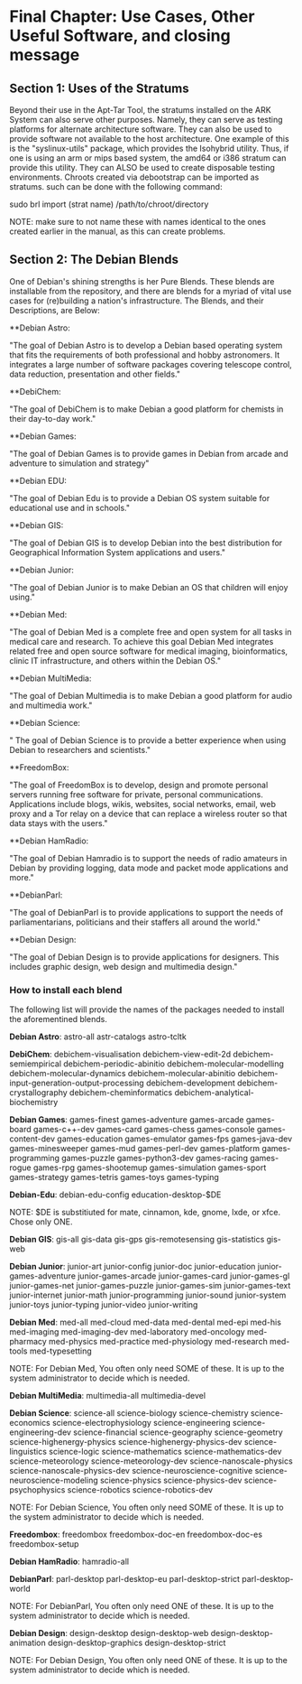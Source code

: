 # **Final Chapter: Use Cases, Other Useful Software, and closing message**
## Section 1: Uses of the Stratums
Beyond their use in the Apt-Tar Tool, the stratums installed on the ARK System can also serve other purposes. Namely, they can serve as testing platforms for alternate architecture software. They can also be used to provide software not available to the host architecture. One example of this is the "syslinux-utils" package, which provides the Isohybrid utility. Thus, if one is using an arm or mips based system, the amd64 or i386 stratum can provide this utility. They can ALSO be used to create disposable testing environments. Chroots created via debootstrap can be imported as stratums. such can be done with the following command: 

sudo brl import (strat name) /path/to/chroot/directory


NOTE: make sure to not name these with names identical to the ones created earlier in the manual, as this can create problems. 

## Section 2: The Debian Blends
One of Debian's shining strengths is her Pure Blends. These blends are installable from the repository, and there are blends for a myriad of vital use cases for (re)building a nation's infrastructure. The Blends, and their Descriptions, are Below: 

**Debian Astro: 

"The goal of Debian Astro is to develop a Debian based operating system that fits the requirements of both professional and hobby astronomers. It integrates a large number of software packages covering telescope control, data reduction, presentation and other fields."

**DebiChem: 

"The goal of DebiChem is to make Debian a good platform for chemists in their day-to-day work."

**Debian Games: 

"The goal of Debian Games is to provide games in Debian from arcade and adventure to simulation and strategy"

**Debian EDU: 

"The goal of Debian Edu is to provide a Debian OS system suitable for educational use and in schools." 

**Debian GIS: 

"The goal of Debian GIS is to develop Debian into the best distribution for Geographical Information System applications and users."

**Debian Junior: 

"The goal of Debian Junior is to make Debian an OS that children will enjoy using."

**Debian Med: 

"The goal of Debian Med is a complete free and open system for all tasks in medical care and research. To achieve this goal Debian Med integrates related free and open source software for medical imaging, bioinformatics, clinic IT infrastructure, and others within the Debian OS."

**Debian MultiMedia: 

"The goal of Debian Multimedia is to make Debian a good platform for audio and multimedia work."

**Debian Science: 

" The goal of Debian Science is to provide a better experience when using Debian to researchers and scientists."

**FreedomBox: 

"The goal of FreedomBox is to develop, design and promote personal servers running free software for private, personal communications. Applications include blogs, wikis, websites, social networks, email, web proxy and a Tor relay on a device that can replace a wireless router so that data stays with the users."

**Debian HamRadio:

"The goal of Debian Hamradio is to support the needs of radio amateurs in Debian by providing logging, data mode and packet mode applications and more."

**DebianParl: 

"The goal of DebianParl is to provide applications to support the needs of parliamentarians, politicians and their staffers all around the world."

**Debian Design: 

"The goal of Debian Design is to provide applications for designers. This includes graphic design, web design and multimedia design."



### How to install each blend
The following list will provide the names of the packages needed to install the aforementined blends. 

**Debian Astro**: astro-all astr-catalogs astro-tcltk

**DebiChem**:  debichem-visualisation debichem-view-edit-2d debichem-semiempirical debichem-periodic-abinitio debichem-molecular-modelling debichem-molecular-dynamics debichem-molecular-abinitio debichem-input-generation-output-processing debichem-development debichem-crystallography debichem-cheminformatics debichem-analytical-biochemistry

**Debian Games**: games-finest games-adventure games-arcade games-board games-c++-dev games-card games-chess games-console games-content-dev games-education games-emulator games-fps games-java-dev games-minesweeper games-mud games-perl-dev games-platform games-programming games-puzzle games-python3-dev games-racing games-rogue games-rpg games-shootemup games-simulation games-sport games-strategy games-tetris games-toys games-typing

**Debian-Edu**: debian-edu-config education-desktop-$DE

NOTE: $DE is substitiuted for mate, cinnamon, kde, gnome, lxde, or xfce. Chose only ONE. 


**Debian GIS**: gis-all gis-data gis-gps gis-remotesensing gis-statistics gis-web

**Debian Junior**: junior-art junior-config junior-doc junior-education junior-games-adventure junior-games-arcade junior-games-card junior-games-gl junior-games-net junior-games-puzzle junior-games-sim junior-games-text junior-internet junior-math junior-programming junior-sound junior-system junior-toys junior-typing junior-video junior-writing 

**Debian Med**: med-all med-cloud med-data med-dental med-epi med-his med-imaging med-imaging-dev med-laboratory med-oncology med-pharmacy med-physics med-practice med-physiology med-research med-tools med-typesetting 

NOTE: For Debian Med, You often only need SOME of these. It is up to the system administrator to decide which is needed.

**Debian MultiMedia**: multimedia-all multimedia-devel 

**Debian Science**: science-all science-biology science-chemistry science-economics science-electrophysiology science-engineering science-engineering-dev science-financial science-geography science-geometry science-highenergy-physics science-highenergy-physics-dev science-linguistics science-logic science-mathematics science-mathematics-dev science-meteorology science-meteorology-dev science-nanoscale-physics science-nanoscale-physics-dev science-neuroscience-cognitive science-neuroscience-modeling science-physics science-physics-dev science-psychophysics science-robotics science-robotics-dev 

NOTE: For Debian Science, You often only need SOME of these. It is up to the system administrator to decide which is needed.

**Freedombox**: freedombox freedombox-doc-en freedombox-doc-es freedombox-setup

**Debian HamRadio**: hamradio-all 

**DebianParl**: parl-desktop parl-desktop-eu parl-desktop-strict parl-desktop-world

NOTE: For DebianParl, You often only need ONE of these. It is up to the system administrator to decide which is needed. 

**Debian Design**: design-desktop design-desktop-web design-desktop-animation design-desktop-graphics design-desktop-strict 

NOTE: For Debian Design, You often only need ONE of these. It is up to the system administrator to decide which is needed. 


